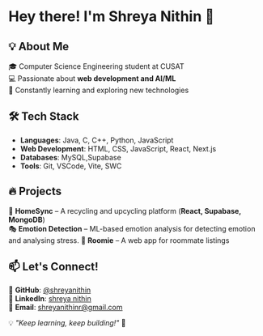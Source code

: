 # Hey there! I'm Shreya Nithin 👋  

## 💡 About Me  
🎓 Computer Science Engineering student at CUSAT  
💻 Passionate about **web development and AI/ML**  
🚀 Constantly learning and exploring new technologies  

## 🛠 Tech Stack  
- **Languages**: Java, C, C++, Python, JavaScript  
- **Web Development**: HTML, CSS, JavaScript, React, Next.js  
- **Databases**: MySQL,Supabase  
- **Tools**: Git, VSCode, Vite, SWC  

## 🔥 Projects  
🌱 **HomeSync** – A recycling and upcycling platform (**React, Supabase, MongoDB**)  
🎭 **Emotion Detection** – ML-based emotion analysis for detecting emotion and analysing stress.
🏡 **Roomie** – A web app for roommate listings  

## 📫 Let's Connect!  
🔗 **GitHub**: [@shreyanithin](https://github.com/shreyanithin)  
🔗 **LinkedIn**: [shreya nithin](https://www.linkedin.com/in/shreya-nithin-874872277?utm_source=share&utm_campaign=share_via&utm_content=profile&utm_medium=android_app )  
📩 **Email**: [shreyanithinr@gmail.com](#)  

💡 *"Keep learning, keep building!"* 🚀
